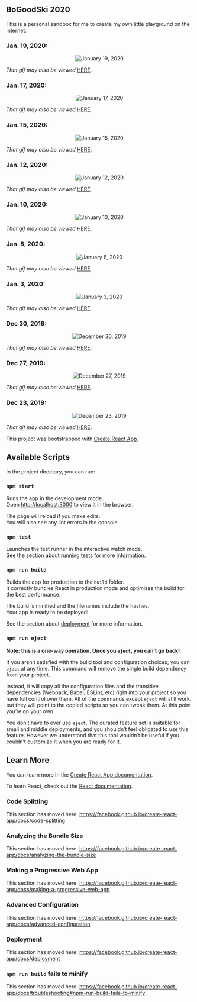 ## BoGoodSki 2020

This is a personal sandbox for me to create my own little playground on the internet. 



### Jan. 19, 2020:

<p align="center">
	<img src="http://g.recordit.co/LlLSBeFVAh.gif" alt="January 19, 2020">
</p>

<p>
	<i>That gif may also be viewed </i> <a href="http://g.recordit.co/LlLSBeFVAh.gif" target="_blank" rel="noreferrer noopener">HERE</a>.
</p>


### Jan. 17, 2020:

<p align="center">
	<img src="http://g.recordit.co/Uv0pEfx0vC.gif" alt="January 17, 2020">
</p>

<p>
	<i>That gif may also be viewed </i> <a href="http://g.recordit.co/Uv0pEfx0vC.gif" target="_blank" rel="noreferrer noopener">HERE</a>.
</p>



### Jan. 15, 2020:

<p align="center">
	<img src="http://g.recordit.co/6bmS6fOaPt.gif" alt="January 15, 2020">
</p>

<p>
	<i>That gif may also be viewed </i> <a href="http://g.recordit.co/6bmS6fOaPt.gif" target="_blank" rel="noreferrer noopener">HERE</a>.
</p>




### Jan. 12, 2020:

<p align="center">
	<img src="http://g.recordit.co/le209z7BhV.gif" alt="January 12, 2020">
</p>

<p>
	<i>That gif may also be viewed </i> <a href="http://g.recordit.co/le209z7BhV.gif" target="_blank" rel="noreferrer noopener">HERE</a>.
</p>




### Jan. 10, 2020: 

<p align="center">
	<img src="http://g.recordit.co/9qXbLRetQ4.gif" alt="January 10, 2020">
</p>

<p>
	<i>That gif may also be viewed </i> <a href="http://g.recordit.co/9qXbLRetQ4.gif" target="_blank" rel="noreferrer noopener">HERE</a>.
</p>



### Jan. 8, 2020: 

<p align="center">
	<img src="http://g.recordit.co/EbvXJYoiKX.gif" alt="January 8, 2020">
</p>

<p>
	<i>That gif may also be viewed </i> <a href="http://g.recordit.co/EbvXJYoiKX.gif" target="_blank" rel="noreferrer noopener">HERE</a>.
</p>


### Jan. 3, 2020: 

<p align="center">
	<img src="https://i.imgur.com/IiCmxaE.gif" alt="January 3, 2020">
</p>

<p>
	<i>That gif may also be viewed </i> <a href="https://i.imgur.com/IiCmxaE.gif" target="_blank" rel="noreferrer noopener">HERE</a>.
</p>


### Dec 30, 2019: 

<p align="center">
	<img src="http://g.recordit.co/i8hGDp9KQ4.gif" alt="December 30, 2019">
</p>

<p>
	<i>That gif may also be viewed </i> <a href="http://g.recordit.co/i8hGDp9KQ4.gif" target="_blank" rel="noreferrer noopener">HERE</a>.
</p>



### Dec 27, 2019: 

<p align="center">
	<img src="http://g.recordit.co/IEu7twiFhu.gif" alt="December 27, 2019">
</p>

<p>
	<i>That gif may also be viewed </i> <a href="http://g.recordit.co/IEu7twiFhu.gif" target="_blank" rel="noreferrer noopener">HERE</a>.
</p>



### Dec 23, 2019:

<p align="center">
	<img src="http://g.recordit.co/JyjduzeJDt.gif" alt="December 23, 2019">
</p>

<p>
	<i>That gif may also be viewed </i> <a href="http://g.recordit.co/JyjduzeJDt.gif" target="_blank" rel="noreferrer noopener">HERE</a>.
</p>





This project was bootstrapped with [Create React App](https://github.com/facebook/create-react-app).

## Available Scripts

In the project directory, you can run:

### `npm start`

Runs the app in the development mode.<br />
Open [http://localhost:3000](http://localhost:3000) to view it in the browser.

The page will reload if you make edits.<br />
You will also see any lint errors in the console.

### `npm test`

Launches the test runner in the interactive watch mode.<br />
See the section about [running tests](https://facebook.github.io/create-react-app/docs/running-tests) for more information.

### `npm run build`

Builds the app for production to the `build` folder.<br />
It correctly bundles React in production mode and optimizes the build for the best performance.

The build is minified and the filenames include the hashes.<br />
Your app is ready to be deployed!

See the section about [deployment](https://facebook.github.io/create-react-app/docs/deployment) for more information.

### `npm run eject`

**Note: this is a one-way operation. Once you `eject`, you can’t go back!**

If you aren’t satisfied with the build tool and configuration choices, you can `eject` at any time. This command will remove the single build dependency from your project.

Instead, it will copy all the configuration files and the transitive dependencies (Webpack, Babel, ESLint, etc) right into your project so you have full control over them. All of the commands except `eject` will still work, but they will point to the copied scripts so you can tweak them. At this point you’re on your own.

You don’t have to ever use `eject`. The curated feature set is suitable for small and middle deployments, and you shouldn’t feel obligated to use this feature. However we understand that this tool wouldn’t be useful if you couldn’t customize it when you are ready for it.

## Learn More

You can learn more in the [Create React App documentation](https://facebook.github.io/create-react-app/docs/getting-started).

To learn React, check out the [React documentation](https://reactjs.org/).

### Code Splitting

This section has moved here: https://facebook.github.io/create-react-app/docs/code-splitting

### Analyzing the Bundle Size

This section has moved here: https://facebook.github.io/create-react-app/docs/analyzing-the-bundle-size

### Making a Progressive Web App

This section has moved here: https://facebook.github.io/create-react-app/docs/making-a-progressive-web-app

### Advanced Configuration

This section has moved here: https://facebook.github.io/create-react-app/docs/advanced-configuration

### Deployment

This section has moved here: https://facebook.github.io/create-react-app/docs/deployment

### `npm run build` fails to minify

This section has moved here: https://facebook.github.io/create-react-app/docs/troubleshooting#npm-run-build-fails-to-minify
